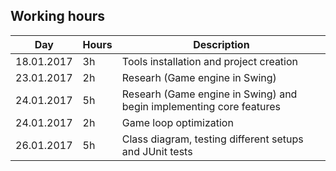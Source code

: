## Working hours
Day | Hours | Description
--------------- | ----- | ------
18.01.2017 | 3h | Tools installation and project creation
23.01.2017 | 2h | Researh (Game engine in Swing)
24.01.2017 | 5h | Researh (Game engine in Swing) and begin implementing core features
24.01.2017 | 2h | Game loop optimization
26.01.2017 | 5h | Class diagram, testing different setups and JUnit tests
